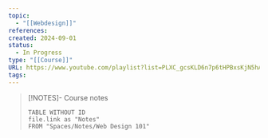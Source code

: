 ```yaml
---
topic:
  - "[[Webdesign]]"
references: 
created: 2024-09-01
status:
  - In Progress
type: "[[Course]]"
URL: https://www.youtube.com/playlist?list=PLXC_gcsKLD6n7p6tHPBxsKjN5hA_quaPI
tags:
---
```

> [!NOTES]- Course notes
> ```dataview
> TABLE WITHOUT ID
> file.link as "Notes"
> FROM "Spaces/Notes/Web Design 101"
> ```
